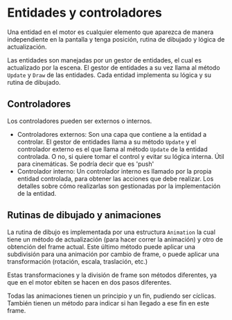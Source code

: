 # Entidades y controladores

Una entidad en el motor es cualquier elemento que aparezca de manera independiente
en la pantalla y tenga posición, rutina de dibujado y lógica de actualización.

Las entidades son manejadas por un gestor de entidades, el cual es actualizado por
la escena. El gestor de entidades a su vez llama al método `Update` y `Draw` de las
entidades. Cada entidad implementa su lógica y su rutina de dibujado.

## Controladores

Los controladores pueden ser externos o internos.

- Controladores externos: Son una capa que contiene a la entidad a controlar. El
gestor de entidades llama a su método `Update` y el controlador externo es el que
llama al método `Update` de la entidad controlada. O no, si quiere tomar el control
y evitar su lógica interna. Útil para cinemáticas. Se podría decir que es 'push'
- Controlador interno: Un controlador interno es llamado por la propia entidad 
controlada, para obtener las acciones que debe realizar. Los detalles sobre cómo
realizarlas son gestionadas por la implementación de la entidad.

## Rutinas de dibujado y animaciones

La rutina de dibujo es implementada por una estructura `Animation` la cual
tiene un método de actualización (para hacer correr la animación) y otro de obtención
del frame actual. Este último método puede aplicar una subdivisión para una animación
por cambio de frame, o puede aplicar una transformación (rotación, escala, traslación, etc.)

Estas transformaciones y la división de frame son métodos diferentes, ya que en el motor
ebiten se hacen en dos pasos diferentes.

Todas las animaciones tienen un principio y un fin, pudiendo ser cíclicas. También
tienen un método para indicar si han llegado a ese fin en este frame.
